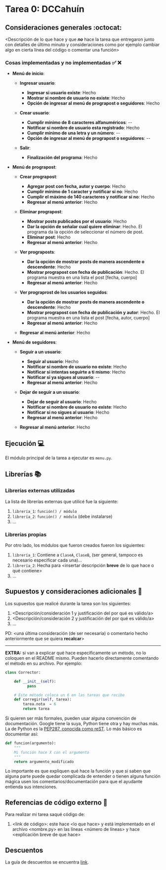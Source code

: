 # Tarea 0: DCCahuín

## Consideraciones generales :octocat:

<Descripción de lo que hace y que **_no_** hace la tarea que entregaron junto
con detalles de último minuto y consideraciones como por ejemplo cambiar algo
en cierta línea del código o comentar una función>

### Cosas implementadas y no implementadas :white_check_mark: :x:

* **Menú de inicio**: 

    * **Ingresar usuario**:
      * **Ingresar si usuario existe**: Hecho 
      * **Mostrar si nombre de usuario no existe**: Hecho
      * **Opción de ingresar al menú de prograpost o seguidores**: Hecho
      
    * **Crear usuario**:
      * **Cumplir mínimo de 8 caracteres alfanuméricos**: --
      * **Notificar si nombre de usuario esta registrado**: Hecho
      * **Cumplir mínimo de una letra y un número**: --
      * **Opción de ingresar al menú de prograpost o seguidores**: --
      
    * **Salir**:
      * **Finalización del programa**: Hecho
      
* **Menú de prograpost**:

    * **Crear prograpost**:
      * **Agregar post con fecha, autor y cuerpo**: Hecho
      * **Cumplir mínimo de 1 caracter y notificar si no**: Hecho
      * **Cumplir el máximo de 140 caracteres y notificar si no**: Hecho
      * **Regresar al menú anterior**: Hecho
      
    * **Eliminar prograpost**:
      * **Mostrar posts publicados por el usuario**: Hecho
      * **Dar la opción de señalar cual quiere eliminar**: Hecho. El programa da la opción de seleccionar el número de post.
      * **Eliminar post**: Hecho
      * **Regresar al menú anterior**: Hecho
      
    * **Ver prograposts**:
      * **Dar la opción de mostrar posts de manera ascendente o descendente**: Hecho
      * **Mostrar prograpost con fecha de publicación**: Hecho. El programa muestra en una lista el post [fecha, cuerpo]
      * **Regresar al menú anterior**: Hecho
      
    * **Ver prograprost de los usuarios seguidos**:
      * **Dar la opción de mostrar posts de manera ascendente o descendente**: Hecho
      * **Mostrar prograpost con fecha de publicación y autor**: Hecho. El programa muestra en una lista el post [fecha, autor, cuerpo]
      * **Regresar al menú anterior**: Hecho
      
    * **Regresar al menú anterior**: Hecho
    
* **Menú de seguidores**:

    * **Seguir a un usuario**:
      * **Seguir al usuario**: Hecho
      * **Notificar si nombre de usuario no existe**: Hecho
      * **Notificar si intentas seguirte a ti mismo**: Hecho
      * **Notificar si ya sigues al usuario**: --
      * **Regresar al menú anterior**: Hecho
      
    * **Dejar de seguir a un usuario**:
      * **Dejar de seguir al usuario**: Hecho
      * **Notificar si nombre de usuario no existe**: Hecho
      * **Notificar si no sigues al usuario**: Hecho
      * **Regresar al menú anterior**: Hecho
      
    * **Regresar al menú anterior**: Hecho
      
## Ejecución :computer:
El módulo principal de la tarea a ejecutar es  ```menu.py```.

## Librerías :books:
### Librerías externas utilizadas
La lista de librerías externas que utilicé fue la siguiente:

1. ```librería_1```: ```función() / módulo```
2. ```librería_2```: ```función() / módulo``` (debe instalarse)
3. ...

### Librerías propias
Por otro lado, los módulos que fueron creados fueron los siguientes:

1. ```librería_1```: Contiene a ```ClaseA```, ```ClaseB```, (ser general, tampoco es necesario especificar cada una)...
2. ```librería_2```: Hecha para <insertar descripción **breve** de lo que hace o qué contiene>
3. ...

## Supuestos y consideraciones adicionales :thinking:
Los supuestos que realicé durante la tarea son los siguientes:

1. <Descripción/consideración 1 y justificación del por qué es válido/a> 
2. <Descripción/consideración 2 y justificación del por qué es válido/a>
3. ...

PD: <una última consideración (de ser necesaria) o comentario hecho anteriormente que se quiera **recalcar**>


-------



**EXTRA:** si van a explicar qué hace específicamente un método, no lo coloquen en el README mismo. Pueden hacerlo directamente comentando el método en su archivo. Por ejemplo:

```python
class Corrector:

    def __init__(self):
          pass

    # Este método coloca un 6 en las tareas que recibe
    def corregir(self, tarea):
        tarea.nota  = 6
        return tarea
```

Si quieren ser más formales, pueden usar alguna convención de documentación. Google tiene la suya, Python tiene otra y hay muchas más. La de Python es la [PEP287, conocida como reST](https://www.python.org/dev/peps/pep-0287/). Lo más básico es documentar así:

```python
def funcion(argumento):
    """
    Mi función hace X con el argumento
    """
    return argumento_modificado
```
Lo importante es que expliquen qué hace la función y que si saben que alguna parte puede quedar complicada de entender o tienen alguna función mágica usen los comentarios/documentación para que el ayudante entienda sus intenciones.

## Referencias de código externo :book:

Para realizar mi tarea saqué código de:
1. \<link de código>: este hace \<lo que hace> y está implementado en el archivo <nombre.py> en las líneas <número de líneas> y hace <explicación breve de que hace>



## Descuentos
La guía de descuentos se encuentra [link](https://github.com/IIC2233/syllabus/blob/master/Tareas/Descuentos.md).
